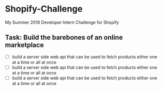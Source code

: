# Shopify-Challenge
My Summer 2019 Developer Intern Challenge for Shopify

## Task: Build the barebones of an online marketplace

- [ ] build a server side web api that can be used to fetch products either one at a time or all at once
- [ ] build a server side web api that can be used to fetch products either one at a time or all at once
- [ ] build a server side web api that can be used to fetch products either one at a time or all at once
